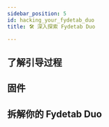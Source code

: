 ```yaml
---
sidebar_position: 5
id: hacking_your_fydetab_duo
title: 🛠️ 深入探索 Fydetab Duo

---
```

## 了解引导过程
## 固件
## 拆解你的 Fydetab Duo